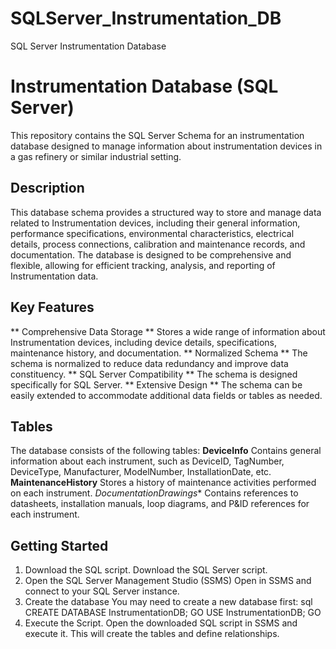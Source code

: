 # SQLServer_Instrumentation_DB
SQL Server Instrumentation Database
# Instrumentation Database (SQL Server)
This repository contains the SQL Server Schema for an instrumentation database designed to manage information about instrumentation devices in a gas refinery or similar industrial setting.
## Description 
This database schema provides a structured way to store and manage data related to Instrumentation devices, including their general information, performance specifications, environmental characteristics, electrical details, process connections, calibration and maintenance records, and documentation. 
The database is designed to be comprehensive and flexible, allowing for efficient tracking, analysis, and reporting of Instrumentation data. 
## Key Features 
** Comprehensive Data Storage ** Stores a wide range of information about Instrumentation devices, including device details, specifications, maintenance history, and documentation. 
** Normalized Schema ** The schema is normalized to reduce data redundancy and improve data constituency. 
** SQL Server Compatibility ** The schema is designed specifically for SQL Server. 
** Extensive Design ** The schema can be easily extended to accommodate additional data fields or tables as needed. 
## Tables 
The database consists of the following tables: 
**DeviceInfo** Contains general information about each instrument, such as DeviceID, TagNumber, DeviceType, Manufacturer, ModelNumber, InstallationDate, etc. 
**MaintenanceHistory** Stores a history of maintenance activities performed on each instrument. 
*DocumentationDrawings** Contains references to datasheets, installation manuals, loop diagrams, and P&ID references for each instrument. 
## Getting Started 
1. Download the SQL script.
   Download the SQL Server script.
2. Open the SQL Server Management Studio (SSMS)
   Open in SSMS and connect to your SQL Server instance.
3. Create the database
   You may need to create a new database first:
   sql
   CREATE DATABASE InstrumentationDB;
   GO
   USE InstrumentationDB;
   GO
4. Execute the Script.
   Open the downloaded SQL script in SSMS and execute it. This will create the tables and define relationships. 
